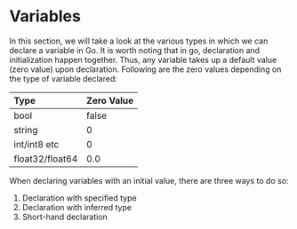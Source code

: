# Variables

In this section, we will take a look at the various types in which we can declare a variable in Go. It is worth noting that in go, declaration and initialization happen together. Thus, any variable takes up a default value (zero value) upon declaration. Following are the zero values depending on the type of variable declared:

| Type | Zero Value |
|:---|:---|
|bool|false|
|string|0|
|int/int8 etc|0|
|float32/float64|0.0|

When declaring variables with an initial value, there are three ways to do so:

1. Declaration with specified type
2. Declaration with inferred type
3. Short-hand declaration